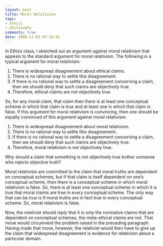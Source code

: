 ```yaml
---
layout: post
title: Moral Relativism
tags:
- ethics
- philosophy 
comments: true
date: 2008-11-03 07:16:41
---
```


In Ethics class, I sketched out an argument against moral relativism that appeals to the standard argument for moral relativism. The following is a typical argument for moral relativism:

1. There is widespread disagreement about ethical claims.
2. There is no rational way to settle this disagreement.
3. If there is no rational way to settle a disagreement concerning a claim, then we should deny that such claims are objectively true.
4. Therefore, ethical claims are not objectively true.

So, for any moral claim, that claim then there is at least one conceptual scheme in which that claim is true and at least one in which that claim is false. If this argument for moral relativism is convincing, then one should be equally convinced of this argument against moral relativism:

1. There is widespread disagreement about moral relativism.
2. There is no rational way to settle this disagreement.
3. If there is no rational way to settle a disagreement concerning a claim, then we should deny that such claims are objectively true.
4. Therefore, moral relativism is not objectively true.

Why should a claim that something is not objectively true bother someone who rejects objective truth?

Moral relativists are committed to the claim that moral truths are dependent on conceptual schemes, but if that claim is itself dependent on one’s conceptual scheme, then there is a conceptual scheme in which moral relativism is false. So, there is at least one conceptual scheme in which it is true that moral claims are true in every conceptual scheme. The only way that can be true is if moral truths are in fact true in every conceptual scheme. So, moral relativism is false.

Now, the relativist should reply that it is only the normative claims that are dependent on conceptual schemes, the meta-ethical claims are not. That move would circumvent the problem raised in the preceding paragraph. Having made that move, however, the relativist would then have to give up the claim that widespread disagreement is evidence for relativism about a particular domain.
